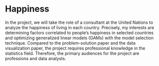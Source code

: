 # Happiness 

In the project, we will take the role of a consultant at the United Nations to analyze the happiness of living in each country. Precisely, my interests are determining factors correlated to people’s happiness in selected countries and optimizing generalized linear models (GAMs) with the model selection technique. Compared to the problem-solution paper and the data visualization paper, the project requires professional knowledge in the statistics field. Therefore, the primary audiences for the project are professions and data analysts.






